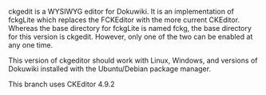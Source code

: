 ckgedit is a WYSIWYG editor for Dokuwiki.  It is an implementation of fckgLite which replaces the
FCKEditor with the more current CKEditor. Whereas the base directory for fckgLite is named fckg, the 
base directory for this version is ckgedit. However, only one of the two can
be enabled at any one time.  

This version of ckgeditor should work with Linux, Windows, and versions of Dokuwiki installed with the 
Ubuntu/Debian package manager.

This branch uses CKEditor 4.9.2




